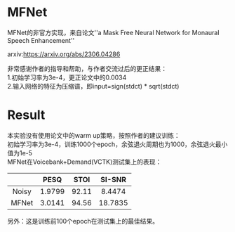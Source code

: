 # MFNet

MFNet的非官方实现，来自论文''a Mask Free Neural Network for Monaural Speech Enhancement''

arxiv:https://arxiv.org/abs/2306.04286

非常感谢作者的指导和帮助，与作者交流过后的更正结果：<br>
1.初始学习率为3e-4，更正论文中的0.0034<br>
2.输入网络的特征为压缩谱，即input=sign(stdct) * sqrt(stdct)

# Result

本实验没有使用论文中的warm up策略，按照作者的建议训练：<br>
初始学习率为3e-4，训练1000个epoch，余弦退火周期也为1000，余弦退火最小值为1e-5<br>
MFNet在Voicebank+Demand(VCTK)测试集上的表现：

|       |  PESQ  | STOI  | SI-SNR  |
| :---: | :----: | :---: | :-----: |
| Noisy | 1.9799 | 92.11 | 8.4474  |
| MFNet | 3.0141 | 94.56 | 18.7835 |

另外：这是训练前100个epoch在测试集上的最佳结果。